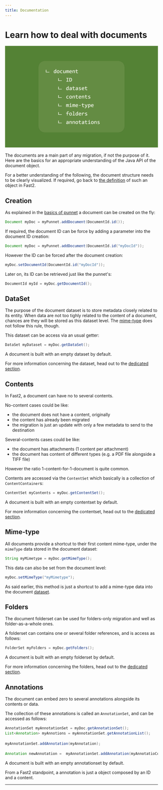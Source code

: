 ```yaml
---
title: Documentation
---
```


# Learn how to deal with documents

![Document object structure](../assets/img/cookbooks/document.png)

The documents are a main part of any migration, if not the purpose of it. Here are the basics for an appropriate understanding of the Java API of the document object.

For a better understanding of the following, the document structure needs to be clearly visualized. If required, go back to [the definition](../getting-started/overall-concepts.md#document) of such an object in Fast2.

## Creation

As explained in the [basics of punnet](punnet_basics.md) a document can be created on the fly:

```java
Document myDoc = myPunnet.addDocument(DocumentId.id());
```

If required, the document ID can be force by adding a parameter into the document ID creation:

```java
Document myDoc = myPunnet.addDocument(DocumentId.id("myDocId"));
```

However the ID can be forced after the document creation:

```java
myDoc.setDocumentId(DocumentId.id("myDocId"));
```

Later on, its ID can be retrieved just like the punnet's:

```java
DocumentId myId = myDoc.getDocumentId();
```

## DataSet

The purpose of the document dataset is to store metadata closely related to its entity.
When data are not too tighly related to the content of a document, chances are they will be stored as this dataset level. The [mime-type](#mime-type) does not follow this rule, though.

This dataset can be access via an usual getter:

```java
DataSet myDataset = myDoc.getDataSet();
```

A document is built with an empty dataset by default.

For more information concerning the dataset, head out to the [dedicated section](dataset_basics.md).

## Contents

In Fast2, a document can have no to several contents.

No-content cases could be like:

- the document does not have a content, originally
- the content has already been migrated
- the migration is just an update with only a few metadata to send to the destination



Several-contents cases could be like:

- the document has attachments (1 content per attachment)
- the document has content of different types (e.g. a PDF file alongside a TIFF file)

However the ratio 1-content-for-1-document is quite common.

Contents are accessed via the `ContentSet` which basically is a collection of `ContentContainer`s:

```java
ContentSet myContents = myDoc.getContentSet();
```

A document is built with an empty contentset by default.

For more information concerning the contentset, head out to the [dedicated section](content_basics.md).

## Mime-type

All documents provide a shortcut to their first content mime-type, under the `mimeType` data stored in the document dataset:

```java
String myMimetype = myDoc.getMimeType();
```

This data can also be set from the document level:

```java
myDoc.setMimeType("myMimetype");
```

As said earlier, this method is just a shortcut to add a mime-type data into the document [dataset](dataset_basics.md).

## Folders

The document folderset can be used for folders-only migration and well as folder-as-a-whole ones.

A folderset can contains one or several folder references, and is access as follows:

```java
FolderSet myFolders = myDoc.getFolders();
```

A document is built with an empty folderset by default.

For more information concerning the folders, head out to the [dedicated section](folders_basics.md).

## Annotations

The document can embed zero to several annotations alongside its contents or data.

The collection of these annotations is called an `AnnotationSet`, and can be accessed as follows:

```java
AnnotationSet myAnnotationSet = myDoc.getAnnotationSet();
List<Annotation> myAnnotions = myAnnotationSet.getAnnotationList();

myAnnotationSet.addAnnotation(myAnnotation);

Annotation newAnnotation =  myAnnotationSet.addAnnotation(myAnnotatioContent);
```

A document is built with an empty annotationset by default.

From a Fast2 standpoint, a annotation is just a object composed by an ID and a content.

---
